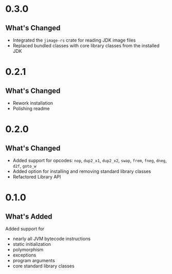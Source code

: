 # 0.3.0

## What's Changed
* Integrated the `jimage-rs` crate for reading JDK image files
* Replaced bundled classes with core library classes from the installed JDK


# 0.2.1

## What's Changed
* Rework installation
* Polishing readme


# 0.2.0

## What's Changed
* Added support for opcodes: `nop`, `dup2_x1`, `dup2_x2`, `swap`, `frem`, `fneg`, `dneg`, `d2f`, `goto_w`
* Added option for installing and removing standard library classes
* Refactored Library API


# 0.1.0

## What's Added
Added support for
* nearly all JVM bytecode instructions
* static initialization
* polymorphism
* exceptions
* program arguments
* core standard library classes
